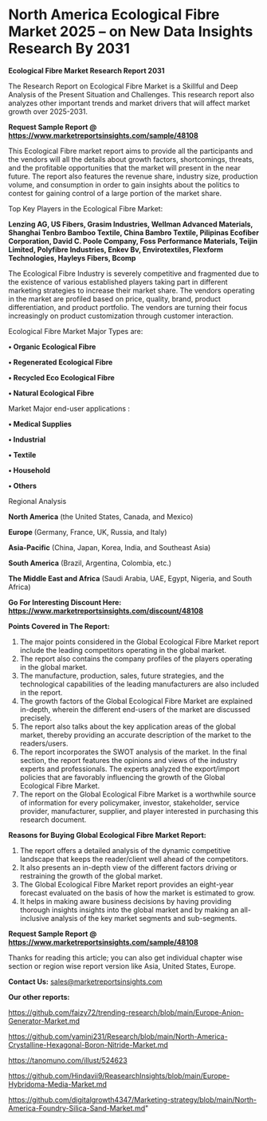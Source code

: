# North America Ecological Fibre Market 2025 – on New Data Insights Research By 2031

<strong>Ecological Fibre Market Research Report 2031</strong>

The Research Report on Ecological Fibre Market is a Skillful and Deep Analysis of the Present Situation and Challenges. This research report also analyzes other important trends and market drivers that will affect market growth over 2025-2031.

<strong>Request Sample Report @ <a href=https://www.marketreportsinsights.com/sample/48108>https://www.marketreportsinsights.com/sample/48108</a></strong>

This Ecological Fibre market report aims to provide all the participants and the vendors will all the details about growth factors, shortcomings, threats, and the profitable opportunities that the market will present in the near future. The report also features the revenue share, industry size, production volume, and consumption in order to gain insights about the politics to contest for gaining control of a large portion of the market share.

Top Key Players in the Ecological Fibre Market:

<strong>Lenzing AG, US Fibers, Grasim Industries, Wellman Advanced Materials, Shanghai Tenbro Bamboo Textile, China Bambro Textile, Pilipinas Ecofiber Corporation, David C. Poole Company, Foss Performance Materials, Teijin Limited, Polyfibre Industries, Enkev Bv, Envirotextiles, Flexform Technologies, Hayleys Fibers, Bcomp</strong>

The Ecological Fibre Industry is severely competitive and fragmented due to the existence of various established players taking part in different marketing strategies to increase their market share. The vendors operating in the market are profiled based on price, quality, brand, product differentiation, and product portfolio. The vendors are turning their focus increasingly on product customization through customer interaction.

Ecological Fibre Market Major Types are:

<strong>•  Organic Ecological Fibre

•  Regenerated Ecological Fibre

•  Recycled Eco Ecological Fibre

•  Natural Ecological Fibre</strong>

Market Major end-user applications :

<strong>•  Medical Supplies

•  Industrial

•  Textile

•  Household

•  Others</strong>

Regional Analysis

</u><strong><b>North America</b></strong> (the United States, Canada, and Mexico)

<strong><b>Europe </b></strong>(Germany, France, UK, Russia, and Italy)

<strong><b>Asia-Pacific</b></strong> (China, Japan, Korea, India, and Southeast Asia)

<strong><b>South America</b></strong> (Brazil, Argentina, Colombia, etc.)

<strong><b>The Middle East and Africa</b></strong> (Saudi Arabia, UAE, Egypt, Nigeria, and South Africa)

<strong>Go For Interesting Discount Here: <a href=https://www.marketreportsinsights.com/discount/48108>https://www.marketreportsinsights.com/discount/48108</a></strong>

<strong>Points Covered in The Report:</strong>
<ol>
  <li>The major points considered in the Global Ecological Fibre Market report include the leading competitors operating in the global market.</li>
  <li>The report also contains the company profiles of the players operating in the global market.</li>
  <li>The manufacture, production, sales, future strategies, and the technological capabilities of the leading manufacturers are also included in the report.</li>
  <li>The growth factors of the Global Ecological Fibre Market are explained in-depth, wherein the different end-users of the market are discussed precisely.</li>
  <li>The report also talks about the key application areas of the global market, thereby providing an accurate description of the market to the readers/users.</li>
  <li>The report incorporates the SWOT analysis of the market. In the final section, the report features the opinions and views of the industry experts and professionals. The experts analyzed the export/import policies that are favorably influencing the growth of the Global Ecological Fibre Market.</li>
  <li>The report on the Global Ecological Fibre Market is a worthwhile source of information for every policymaker, investor, stakeholder, service provider, manufacturer, supplier, and player interested in purchasing this research document.</li>
</ol>
<strong>Reasons for Buying Global Ecological Fibre Market Report:</strong>

<ol>
  <li>The report offers a detailed analysis of the dynamic competitive landscape that keeps the reader/client well ahead of the competitors.</li>
  <li>It also presents an in-depth view of the different factors driving or restraining the growth of the global market.</li>
  <li>The Global Ecological Fibre Market report provides an eight-year forecast evaluated on the basis of how the market is estimated to grow.</li>
  <li>It helps in making aware business decisions by having providing thorough insights insights into the global market and by making an all-inclusive analysis of the key market segments and sub-segments.</li>
</ol>
<strong>Request Sample Report @ <a href=https://www.marketreportsinsights.com/sample/48108>https://www.marketreportsinsights.com/sample/48108</a></strong>


Thanks for reading this article; you can also get individual chapter wise section or region wise report version like Asia, United States, Europe.

<strong>Contact Us:</strong>
sales@marketreportsinsights.com

<strong>Our other reports:</strong>

<a href=https://github.com/faizy72/trending-research/blob/main/Europe-Anion-Generator-Market.md>https://github.com/faizy72/trending-research/blob/main/Europe-Anion-Generator-Market.md</a>

<a href=https://github.com/yamini231/Research/blob/main/North-America-Crystalline-Hexagonal-Boron-Nitride-Market.md>https://github.com/yamini231/Research/blob/main/North-America-Crystalline-Hexagonal-Boron-Nitride-Market.md</a>

<a href=https://tanomuno.com/illust/524623>https://tanomuno.com/illust/524623</a>

<a href=https://github.com/Hindavii9/ReasearchInsights/blob/main/Europe-Hybridoma-Media-Market.md>https://github.com/Hindavii9/ReasearchInsights/blob/main/Europe-Hybridoma-Media-Market.md</a>

<a href=https://github.com/digitalgrowth4347/Marketing-strategy/blob/main/North-America-Foundry-Silica-Sand-Market.md>https://github.com/digitalgrowth4347/Marketing-strategy/blob/main/North-America-Foundry-Silica-Sand-Market.md</a>"
